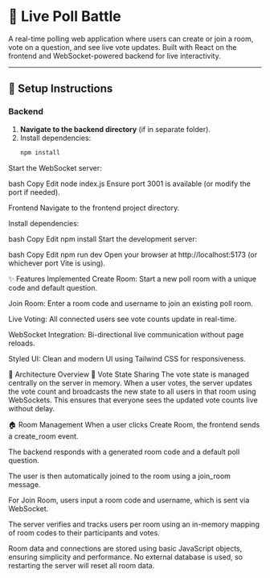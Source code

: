 # 🎯 Live Poll Battle

A real-time polling web application where users can create or join a room, vote on a question, and see live vote updates. Built with React on the frontend and WebSocket-powered backend for live interactivity.

---

## 🚀 Setup Instructions

### Backend

1. **Navigate to the backend directory** (if in separate folder).
2. Install dependencies:
   ```bash
   npm install
Start the WebSocket server:

bash
Copy
Edit
node index.js
Ensure port 3001 is available (or modify the port if needed).

Frontend
Navigate to the frontend project directory.

Install dependencies:

bash
Copy
Edit
npm install
Start the development server:

bash
Copy
Edit
npm run dev
Open your browser at http://localhost:5173 (or whichever port Vite is using).

✨ Features Implemented
Create Room: Start a new poll room with a unique code and default question.

Join Room: Enter a room code and username to join an existing poll room.

Live Voting: All connected users see vote counts update in real-time.

WebSocket Integration: Bi-directional live communication without page reloads.

Styled UI: Clean and modern UI using Tailwind CSS for responsiveness.

🧠 Architecture Overview
🔄 Vote State Sharing
The vote state is managed centrally on the server in memory. When a user votes, the server updates the vote count and broadcasts the new state to all users in that room using WebSockets. This ensures that everyone sees the updated vote counts live without delay.

🏠 Room Management
When a user clicks Create Room, the frontend sends a create_room event.

The backend responds with a generated room code and a default poll question.

The user is then automatically joined to the room using a join_room message.

For Join Room, users input a room code and username, which is sent via WebSocket.

The server verifies and tracks users per room using an in-memory mapping of room codes to their participants and votes.

Room data and connections are stored using basic JavaScript objects, ensuring simplicity and performance. No external database is used, so restarting the server will reset all room data.

